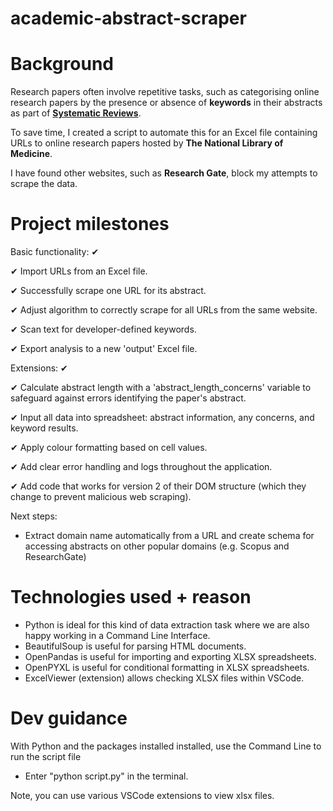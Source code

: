 # academic-abstract-scraper

# Background

Research papers often involve repetitive tasks, such as categorising online research papers by the presence or absence of **keywords** in their abstracts as part of **[Systematic Reviews](https://library-guides.ucl.ac.uk/systematic-reviews/what)**.

To save time, I created a script to automate this for an Excel file containing URLs to online research papers hosted by **The National Library of Medicine**.

I have found other websites, such as **Research Gate**, block my attempts to scrape the data.

# Project milestones

Basic functionality: ✔

✔ Import URLs from an Excel file.

✔ Successfully scrape one URL for its abstract.

✔ Adjust algorithm to correctly scrape for all URLs from the same website.

✔ Scan text for developer-defined keywords.

✔ Export analysis to a new 'output' Excel file.


Extensions: ✔

✔ Calculate abstract length with a 'abstract_length_concerns' variable to safeguard against errors identifying the paper's abstract.

✔ Input all data into spreadsheet: abstract information, any concerns, and keyword results.

✔ Apply colour formatting based on cell values.

✔ Add clear error handling and logs throughout the application.

✔ Add code that works for version 2 of their DOM structure (which they change to prevent malicious web scraping).


Next steps:

- Extract domain name automatically from a URL and create schema for accessing abstracts on other popular domains (e.g. Scopus and ResearchGate)

# Technologies used + reason

- Python is ideal for this kind of data extraction task where we are also happy working in a Command Line Interface.
- BeautifulSoup is useful for parsing HTML documents.
- OpenPandas is useful for importing and exporting XLSX spreadsheets.
- OpenPYXL is useful for conditional formatting in XLSX spreadsheets.
- ExcelViewer (extension) allows checking XLSX files within VSCode.

# Dev guidance

With Python and the packages installed installed, use the Command Line to run the script file

- Enter "python script.py" in the terminal.

Note, you can use various VSCode extensions to view xlsx files.
